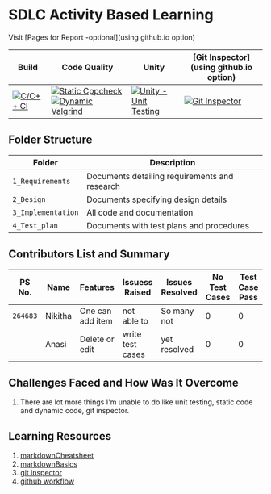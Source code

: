 # SDLC Activity Based Learning

Visit [Pages for Report -optional](using github.io option)

Build | Code Quality | Unity | [Git Inspector](using github.io option)
------|----------|-------|--------------
[![C/C++ CI](https://github.com/prithvisekhar/AppliedSDLC_Template/actions/workflows/c-cpp.yml/badge.svg)](https://github.com/anasinikitha/AppliedSDLC_Template/actions/workflows/c-cpp.yml) | [![Static Cppcheck](https://github.com/anasinikitha/AppliedSDLC_Template/actions/workflows/cppcheck.yml/badge.svg)](https://github.com/anasinikithar/AppliedSDLC_Template/actions/workflows/cppcheck.yml) [![Dynamic Valgrind](https://github.com/anasinikitha/AppliedSDLC_Template/actions/workflows/CodeQuality_Dynamic.yml/badge.svg)](https://github.com/anasinikitha/AppliedSDLC_Template/actions/workflows/CodeQuality_Dynamic.yml)| [![Unity - Unit Testing](https://github.com/anasinikitha/AppliedSDLC_Template/actions/workflows/unity.yml/badge.svg)](https://github.com/anasinikitha/AppliedSDLC_Template/actions/workflows/unity.yml)| [![Git Inspector](https://github.com/anasinikitha/AppliedSDLC_Template/actions/workflows/gitinspector.yml/badge.svg)](https://github.com/anasinikithar/AppliedSDLC_Template/actions/workflows/gitinspector.yml)


## Folder Structure
Folder             | Description
-------------------| -----------------------------------------
`1_Requirements`   | Documents detailing requirements and research
`2_Design`         | Documents specifying design details
`3_Implementation` | All code and documentation
`4_Test_plan`      | Documents with test plans and procedures

## Contributors List and Summary

PS No.  |  Name   |    Features    | Issuess Raised |Issues Resolved|No Test Cases|Test Case Pass
------- |---------|----------------|----------------|---------------|-------------|-------------- 
`264683`| Nikitha |One can add item| not able to    | So many not   |     0       |    0    
  ` `   | Anasi   |Delete or edit  |write test cases| yet resolved  |     0       |    0 

## Challenges Faced and How Was It Overcome

1. There are lot more things I'm unable to do like unit testing, static code and dynamic code, git inspector.

## Learning Resources
1. [markdownCheatsheet](https://github.com/adam-p/markdown-here/wiki/Markdown-Cheatsheet)
2. [markdownBasics](https://guides.github.com/features/mastering-markdown/)
3. [git inspector](https://github.com/ejwa/gitinspector.git)
4. [github workflow](https://docs.github.com/en/actions/learn-github-action)

